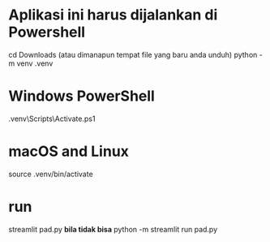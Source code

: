 # Aplikasi ini harus dijalankan di Powershell

cd Downloads (atau dimanapun tempat file yang baru anda unduh)
python -m venv .venv

# Windows PowerShell
.venv\Scripts\Activate.ps1

# macOS and Linux
source .venv/bin/activate

# run 
streamlit pad.py
**bila tidak bisa**
python -m streamlit run pad.py
